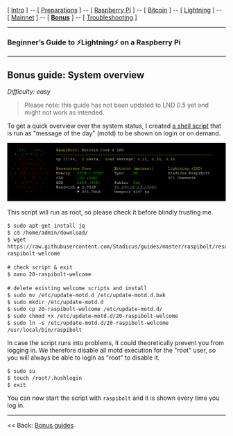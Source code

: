 [ [Intro](README.md) ] -- [ [Preparations](raspibolt_10_preparations.md) ] -- [ [Raspberry Pi](raspibolt_20_pi.md) ] -- [ [Bitcoin](raspibolt_30_bitcoin.md) ] -- [ [Lightning](raspibolt_40_lnd.md) ] -- [ [Mainnet](raspibolt_50_mainnet.md) ] -- [ [**Bonus**](raspibolt_60_bonus.md) ] -- [ [Troubleshooting](raspibolt_70_troubleshooting.md) ]

------

### Beginner’s Guide to ️⚡Lightning️⚡ on a Raspberry Pi

------

## Bonus guide: System overview

*Difficulty: easy*

> Please note: this guide has not been updated to LND 0.5 yet and might not work as intended.

To get a quick overview over the system status, I created [a shell script](https://github.com/Stadicus/guides/blob/master/raspibolt/resources/20-raspibolt-welcome) that is run as "message of the day" (motd) to be shown on login or on demand.  

![MotD system overview](images/60_status_overview.png)

This script will run as root, so please check it before blindly trusting me.

```
$ sudo apt-get install jq
$ cd /home/admin/download/
$ wget https://raw.githubusercontent.com/Stadicus/guides/master/raspibolt/resources/20-raspibolt-welcome
  
# check script & exit
$ nano 20-raspibolt-welcome

# delete existing welcome scripts and install
$ sudo mv /etc/update-motd.d /etc/update-motd.d.bak
$ sudo mkdir /etc/update-motd.d
$ sudo cp 20-raspibolt-welcome /etc/update-motd.d/
$ sudo chmod +x /etc/update-motd.d/20-raspibolt-welcome
$ sudo ln -s /etc/update-motd.d/20-raspibolt-welcome /usr/local/bin/raspibolt
```

In case the script runs into problems, it could theoretically prevent you from logging in. We therefore disable all motd execution for the "root" user, so you will always be able to login as "root" to disable it.

```
$ sudo su 
$ touch /root/.hushlogin
$ exit
```

You can now start the script with `raspibolt` and it is shown every time you log in.

------

<< Back: [Bonus guides](raspibolt_60_bonus.md) 
